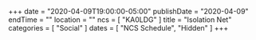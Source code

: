 +++
date = "2020-04-09T19:00:00-05:00"
publishDate = "2020-04-09"
endTime = ""
location = ""
ncs = [ "KA0LDG" ]
title = "Isolation Net"
categories = [ "Social" ]
dates = [ "NCS Schedule", "Hidden" ]
+++
